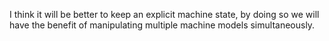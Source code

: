 I think it will be better to keep an explicit machine state,
by doing so we will have the benefit of manipulating multiple machine models
simultaneously.
